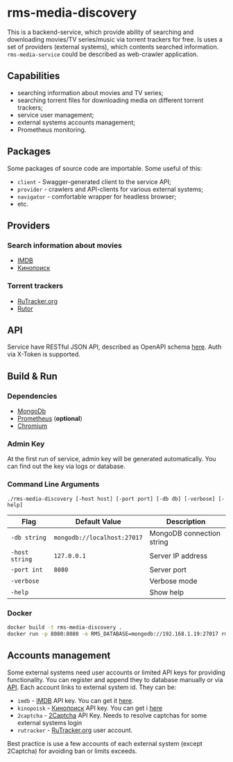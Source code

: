 # rms-media-discovery

This is a backend-service, which provide ability of searching and downloading movies/TV series/music via torrent
trackers for free. Is uses a set of providers (external systems), which contents searched
information. `rms-media-service` could be described as web-crawler application.

## Capabilities

* searching information about movies and TV series;
* searching torrent files for downloading media on different torrent trackers;
* service user management;
* external systems accounts management;
* Prometheus monitoring.

## Packages

Some packages of source code are importable. Some useful of this:

* `client` - Swagger-generated client to the service API;
* `provider` - crawlers and API-clients for various external systems;
* `navigator` - comfortable wrapper for headless browser;
* etc.

## Providers

### Search information about movies

* [IMDB](https://www.imdb.com/)
* [Кинопоиск](https://www.kinopoisk.ru/)

### Torrent trackers

* [RuTracker.org](https://rutracker.org/)
* [Rutor](http://www.rutor.info/)

## API

Service have RESTful JSON API, described as OpenAPI schema [here](api/discovery.yml). Auth via X-Token is supported.

## Build & Run

### Dependencies

* [MongoDb](https://www.mongodb.com/)
* [Prometheus](https://prometheus.io/) (**optional**)
* [Chromium](https://www.chromium.org/chromium-projects/)

### Admin Key

At the first run of service, admin key will be generated automatically. You can find out the key via logs or database.

### Command Line Arguments

```
./rms-media-discovery [-host host] [-port port] [-db db] [-verbose] [-help]
```

| Flag           | Default Value               | Description               |
|----------------|-----------------------------|---------------------------|
| `-db string`   | `mongodb://localhost:27017` | MongoDB connection string |
| `-host string` | `127.0.0.1`                 | Server IP address         |
| `-port int`    | `8080`                      | Server port               |
| `-verbose`     |                             | Verbose mode              |
| `-help`        |                             | Show help                 |

### Docker

```bash
docker build -t rms-media-discovery .
docker run -p 8080:8080 -e RMS_DATABASE=mongodb://192.168.1.19:27017 rms-media-discovery 
```

## Accounts management

Some external systems need user accounts or limited API keys for providing functionality. You can register and append
they to database manually or via [API](api/discovery.yml). Each account links to external system id. They can be:

* `imdb` - [IMDB](https://www.imdb.com/) API key. You can get it [here](https://imdb-api.com/Identity/Account/Register).
* `kinopoisk` - [Кинопоиск](https://www.kinopoisk.ru/) API key. You can get i [here](https://kinopoisk.dev/)
* `2captcha` - [2Captcha](https://2captcha.com/) API Key. Needs to resolve captchas for some external systems login
* `rutracker` - [RuTracker.org](https://rutracker.org/) user account.

Best practice is use a few accounts of each external system (except 2Captcha) for avoiding ban or limits exceeds.